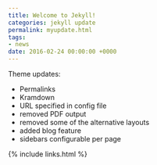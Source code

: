 ```yaml
---
title: Welcome to Jekyll!
categories: jekyll update
permalink: myupdate.html
tags:
- news
date: 2016-02-24 00:00:00 +0000
---
```



Theme updates:

- Permalinks
- Kramdown
- URL specified in config file
- removed PDF output
- removed some of the alternative layouts
- added blog feature
- sidebars configurable per page

{% include links.html %}
